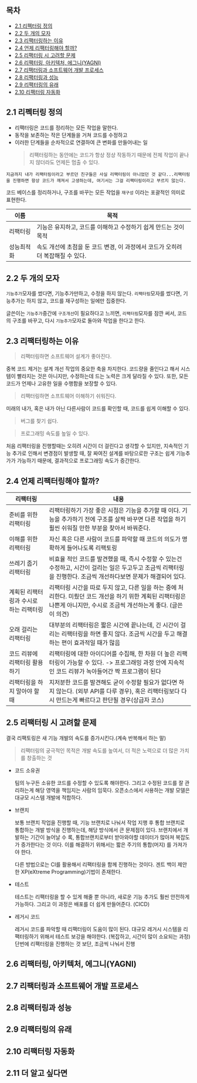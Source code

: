 ## 목차

- [2.1 리펙터링 정의](#21-리펙터링-정의)
- [2.2 두 개의 모자](#22-두-개의-모자)
- [2.3 리팩터링하는 이유](#23-리팩터링하는-이유)
- [2.4 언제 리팩터링해야 할까?](#24-언제-리팩터링해야-할까)
- [2.5 리팩터링 시 고려할 문제](#25-리팩터링-시-고려할-문제)
- [2.6 리팩터링, 아키텍처, 에그니(YAGNI)](#26-리팩터링-아키텍처-에그니yagni)
- [2.7 리팩터링과 소프트웨어 개발 프로세스](#27-리팩터링과-소프트웨어-개발-프로세스)
- [2.8 리팩터링과 성능](#28-리팩터링과-성능)
- [2.9 리팩터링의 유래](#29-리팩터링의-유래)
- [2.10 리팩터링 자동화](#210-리팩터링-자동화)

## 2.1 리펙터링 정의

- 리팩터링은 코드를 정리하는 모든 작업을 말한다.
- 동작을 보존하는 작은 단계들을 거쳐 코드를 수정하고
- 이러한 단계들을 순차적으로 연결하여 큰 변화를 만들어내는 일
  > 리팩터링하는 동안에는 코드가 항상 정상 작동하기 때문에 전체 작업이 끝나지 않더라도 언제든 멈출 수 있다.

```
지금까지 내가 리팩터링이라고 부르던 친구들은 사실 리팩터링이 아니었던 것 같다...리팩터링을 진행하면 항상 코드가 깨져서 고생하는데, 여기서는 그걸 리팩터링이라고 부르지 않는다.
```

코드 베이스를 정리하거나, 구조를 바꾸는 모든 작업을 `재구성` 이라는 포괄적인 의미로 표현한다.

| 이름       | 목적                                                                            |
| ---------- | ------------------------------------------------------------------------------- |
| 리팩터링   | 기능은 유지하고, 코드를 이해하고 수정하기 쉽게 만드는 것이 목적                 |
| 성능최적화 | 속도 개선에 초점을 둔 코드 변경, 이 과정에서 코드가 오히려 더 복잡해질 수 있다. |

## 2.2 두 개의 모자

`기능추가`모자를 썼다면, 기능추가만하고, 수정을 하지 않는다.
`리팩터링`모자를 썼다면, 기능추가는 하지 않고, 코드를 재구성하는 일에만 집중한다.

글쓴이는 `기능추가`중간에 `구조개선`이 필요하다고 느끼면, `리팩터링`모자를 잠깐 써서, 코드의 구조를 바꾸고, 다시 `기능추가`모자로 돌아와 작업을 한다고 한다.

## 2.3 리팩터링하는 이유

> 리팩터링하면 소프트웨어 설계가 좋아진다.

중복 코드 제거는 설계 개선 작업의 중요한 축을 차지한다.
코드량을 줄인다고 해서 시스템이 빨라지는 것은 아니지만, 수정하는데 드는 노력은 크게 달라질 수 있다.
또한, 모든 코드가 언제나 고유한 일을 수행함을 보장할 수 있다.

> 리팩터링하면 소프트웨어 이해하기 쉬워진다.

미래의 내가, 혹은 내가 아닌 다른사람이 코드를 확인할 때, 코드를 쉽게 이해할 수 있다.

> 버그를 찾기 쉽다.

> 프로그래밍 속도를 높일 수 있다.

처음 리팩터링을 진행할때는 오히려 시간이 더 걸린다고 생각할 수 있지만, 지속적인 기능 추가로 인해서 변경점이 발생할 때, 잘 짜여진 설계를 바탕으로한 구조는 쉽게 기능추가가 가능하기 때문에, 결과적으로 프로그래밍 속도가 증간한다.

## 2.4 언제 리팩터링해야 할까?

| 리팩터링                               | 내용                                                                                                                                                                       |
| -------------------------------------- | -------------------------------------------------------------------------------------------------------------------------------------------------------------------------- |
| 준비를 위한 리팩터링                   | 리팩터링하기 가장 좋은 시점은 기능을 추가할 때 이다. 기능을 추가하기 전에 구조를 살짝 바꾸면 다른 작업을 하기 훨씬 쉬워질 만한 부분을 찾아서 바꿔준다.                     |
| 이해를 위한 리팩터링                   | 자신 혹은 다른 사람이 코드를 파악할 때 코드의 의도가 명확하게 들어나도록 리팩토링                                                                                          |
| 쓰레기 줍기 리팩터링                   | 비효율 적인 코드를 발견했을 때, 즉시 수정할 수 있는건 수정하고, 시간이 걸리는 일은 두고두고 조금씩 리팩터링을 진행한다. 조금씩 개선하다보면 문제가 해결되어 있다.          |
| 계획된 리팩터링과 수시로 하는 리팩터링 | 리팩터링 시간을 따로 두지 않고, 다른 일을 하는 중에 처리한다. 미뤘던 코드 개선을 하기 위한 계획된 리팩터링은 나쁜게 아니지만, 수시로 조금씩 개선하는게 좋다. (글쓴이 의견) |
| 오래 걸리는 리팩터링                   | 대부분의 리팩터링은 짧은 시간에 끝나는데, 긴 시간이 걸리는 리팩터링을 하면 좋지 않다. 조금씩 시간을 두고 해결하는 편이 효과적일 때가 많음                                  |
| 코드 리뷰에 리팩터링 활용하기          | 리팩터링에 대한 아이디어를 수집해, 한 차원 더 높은 리팩터링이 가능할 수 있다. -> 프로그래밍 과정 안에 지속적인 코드 리뷰가 녹아들어간 짝 프로그램이 된다                   |
| 리팩터링을 하지 말아야 할 때           | 지저분한 코드를 발견해도 굳이 수정할 필요가 없다면 하지 않는다. (외부 API를 다루 경우), 혹은 리팩터링보다 다시 만드는게 빠르다고 판단될 경우(상급자 코스)                  |

## 2.5 리팩터링 시 고려할 문제

결국 리팩토링은 새 기능 개발의 속도를 증가시킨다.(계속 반복해서 하는 말)

> 리팩터링의 궁극적인 목적은 개발 속도를 높여서, 더 적은 노력으로 더 많은 가치를 창출하는 것

- 코드 소유권

  팀의 누구든 소유한 코드를 수정할 수 있도록 해야한다. 그리고 수정된 코드를 잘 관리하는게 해당 영역을 책임지는 사람의 임묵다.
  오픈소스에서 사용하는 개발 모델은 대규모 시스템 개발에 적합하다.

- 브랜치

  보통 브랜치 작업을 진행할 때, 기능 브랜치로 나눠서 작업 지행 후 통합 브랜치로 통합하는 개발 방식을 진행하는데, 해당 방식에서 큰 문제점이 있다.
  브랜치에서 개발하는 기간이 늘어날 수 록, 통합브랜치로부터 받아와야할 데이터가 많아져 복잡도가 증가한다는 것 이다.
  이를 해결하기 위해서는 짧은 주기의 통합(머지) 를 가져가야 한다.

  다른 방법으로는 CI를 활용해서 리팩터링을 함께 진행하는 것이다. 겐트 백이 제안한 XP(eXtreme Programming)기법이 존재한다.

- 테스트

  테스트는 리팩터링을 할 수 있게 해줄 뿐 아니라, 새로운 기능 추가도 훨씬 안전하게 가능하다.
  그리고 이 과정은 배포를 더 쉽게 만들어준다. (CICD)

- 레거시 코드

  레거시 코드를 파악할 때 리팩터링이 도움이 많이 된다.
  대규모 레거시 시스템을 리팩터링하기 위해서 테스트 보강을 해야한다. (복잡하고, 시간이 많이 소요되는 과정)
  단번에 리팩터링을 진행하는 것 보단, 조금씩 나눠서 진행

## 2.6 리팩터링, 아키텍처, 에그니(YAGNI)

## 2.7 리팩터링과 소프트웨어 개발 프로세스

## 2.8 리팩터링과 성능

## 2.9 리팩터링의 유래

## 2.10 리팩터링 자동화

## 2.11 더 알고 싶다면
